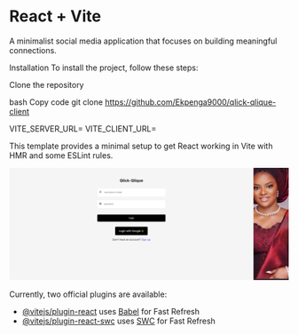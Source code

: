 # React + Vite

A minimalist social media application that focuses on building meaningful connections.


Installation 
To install the project, follow these steps:

Clone the repository

bash Copy code git clone https://github.com/Ekpenga9000/qlick-qlique-client

VITE_SERVER_URL=<this is the URL to the server> 
VITE_CLIENT_URL=<The client URL>

This template provides a minimal setup to get React working in Vite with HMR and some ESLint rules.

![Alt text](image.png)

Currently, two official plugins are available:

- [@vitejs/plugin-react](https://github.com/vitejs/vite-plugin-react/blob/main/packages/plugin-react/README.md) uses [Babel](https://babeljs.io/) for Fast Refresh
- [@vitejs/plugin-react-swc](https://github.com/vitejs/vite-plugin-react-swc) uses [SWC](https://swc.rs/) for Fast Refresh
